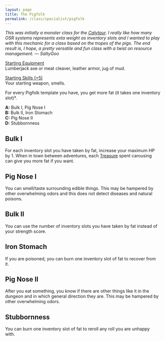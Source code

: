 ```yaml
---
layout: page
title: The Pigfolk
permalink: /class/specialist/pigfolk
---
```


<span class="alchemy"> *This was initially a monster class for the [Calytaur](https://saltygoo.github.io/monsters/calytaur). I really like how many OSR systems represents exta weight as inventory slots and I wanted to play with this mechanic for a class based on the tropes of the pigs. The end result is, I hope, a pretty versatile and fun class with a twist on resource management. — SaltyGoo* </span>

<ins>Starting Equipment</ins><br>
Lumberjack axe or meat cleaver, leather armor, jug of mud.

<ins>Starting Skills (+5)</ins><br>
Your starting weapon, smells.

For every Pigfolk template you have, you get more fat (it takes one inventory slot)*.

**A:** Bulk I, Pig Nose I<br>
**B:** Bulk II, Iron Stomach<br>
**C:** Pig Nose II<br>
**D:** Stubbornness<br>

## Bulk I
For each inventory slot you have taken by fat, increase your maximum HP by 1. When in town between adventures, each [Treasure](/2020/11/10/extra-rules#treasures) spent carousing can give you more fat if you want.

## Pig Nose I
You can smell/taste surrounding edible things. This may be hampered by other overwhelming odors and this does not detect diseases and natural poisons.

## Bulk II
You can use the number of inventory slots you have taken by fat instead of your strength score.

## Iron Stomach
If you are poisoned, you can burn one inventory slot of fat to recover from it.

## Pig Nose II
After you eat something, you know if there are other things like it in the dungeon and in which general direction they are. This may be hampered by other overwhelming odors.

## Stubbornness
You can burn one inventory slot of fat to reroll any roll you are unhappy with.
